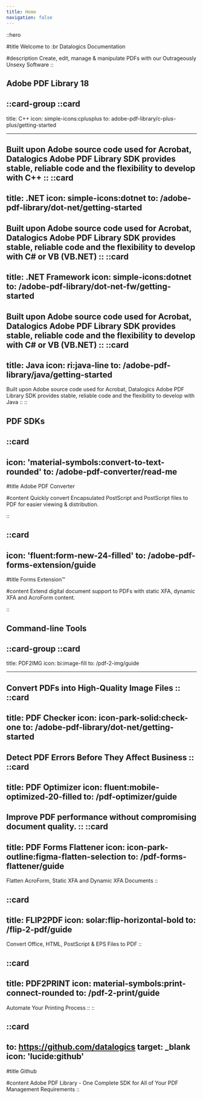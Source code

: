```yaml
---
title: Home
navigation: false
---
```


::hero

#title
Welcome to :br Datalogics Documentation

#description
Create, edit, manage & manipulate PDFs with our Outrageously Unsexy Software
::
## **Adobe PDF Library 18**
::card-group
  ::card
  ---
  title: C++
  icon: simple-icons:cplusplus
  to: adobe-pdf-library/c-plus-plus/getting-started

  ---
  Built upon Adobe source code used for Acrobat, Datalogics Adobe PDF Library SDK provides stable, reliable code and the flexibility to develop with C++
  ::
  ::card
  ---
  title: .NET
  icon: simple-icons:dotnet
  to: /adobe-pdf-library/dot-net/getting-started
  ---
  Built upon Adobe source code used for Acrobat, Datalogics Adobe PDF Library SDK provides stable, reliable code and the flexibility to develop with C# or VB (VB.NET)
  ::
  ::card
  ---
  title: .NET Framework
  icon: simple-icons:dotnet
  to: /adobe-pdf-library/dot-net-fw/getting-started
  ---
  Built upon Adobe source code used for Acrobat, Datalogics Adobe PDF Library SDK provides stable, reliable code and the flexibility to develop with C# or VB (VB.NET)
  ::
  ::card
  ---
  title: Java
  icon: ri:java-line
  to: /adobe-pdf-library/java/getting-started
  ---
  Built upon Adobe source code used for Acrobat, Datalogics Adobe PDF Library SDK provides stable, reliable code and the flexibility to develop with Java
  ::
::
## **PDF SDKs**
::card
---
icon: 'material-symbols:convert-to-text-rounded'
to: /adobe-pdf-converter/read-me
---
#title
Adobe PDF Converter

#content
Quickly convert Encapsulated PostScript and PostScript files to PDF for easier viewing & distribution.

::

::card
---
icon: 'fluent:form-new-24-filled'
to: /adobe-pdf-forms-extension/guide
---
#title
Forms Extension™

#content
Extend digital document support to PDFs with static XFA, dynamic XFA and AcroForm content.

::

## **Command-line Tools**
::card-group
  ::card
  ---
  title: PDF2IMG
  icon: bi:image-fill
  to: /pdf-2-img/guide

  ---
Convert PDFs into High-Quality Image Files
  ::
  ::card
  ---
  title: PDF Checker
  icon: icon-park-solid:check-one
  to: /adobe-pdf-library/dot-net/getting-started
  ---
  Detect PDF Errors Before They Affect Business
  ::
  ::card
  ---
  title: PDF Optimizer
  icon: fluent:mobile-optimized-20-filled
  to: /pdf-optimizer/guide
  ---
Improve PDF performance without compromising document quality.
  ::
  ::card
  ---
  title: PDF Forms Flattener
  icon: icon-park-outline:figma-flatten-selection
  to: /pdf-forms-flattener/guide
  ---
Flatten AcroForm, Static XFA and Dynamic XFA Documents
  ::

  ::card
  ---
  title: FLIP2PDF
  icon: solar:flip-horizontal-bold
  to: /flip-2-pdf/guide
  ---
  Convert Office, HTML, PostScript & EPS Files to PDF
  ::

  ::card
  ---
  title: PDF2PRINT
  icon: material-symbols:print-connect-rounded
  to: /pdf-2-print/guide
  ---
  Automate Your Printing Process
  ::
::

::card
---
to: https://github.com/datalogics
target: _blank
icon: 'lucide:github'
---
#title
Github

#content
Adobe PDF Library - One Complete SDK for All of Your PDF Management Requirements
::
